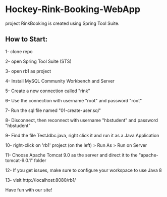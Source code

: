 # Hockey-Rink-Booking-WebApp

project RinkBooking is created using Spring Tool Suite. 


## How to Start:

1- clone repo

2- open Spring Tool Suite (STS)

3- open rb1 as project

4- Install MySQL Community Workbench and Server

5- Create a new connection called "rink"

6- Use the connection with username "root" and password "root"

7- Run the sql file named "01-create-user.sql"

8- Disconnect, then reconnect with username "hbstudent" and password "hbstudent"

9- Find the file TestJdbc.java, right click it and run it as a Java Application

10- right-click on 'rb1' project (on the left) > Run As > Run on Server

11- Choose Apache Tomcat 9.0 as the server and direct it to the "apache-tomcat-9.0.1" folder

12- If you get issues, make sure to configure your workspace to use Java 8

13- visit http://localhost:8080/rb1/

Have fun with our site!


